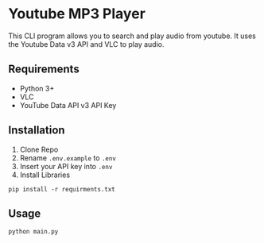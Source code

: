 # Youtube MP3 Player

This CLI program allows you to search and play audio from youtube.
It uses the Youtube Data v3 API and VLC to play audio.

## Requirements
- Python 3+
- VLC
- YouTube Data API v3 API Key 

## Installation
1. Clone Repo
2. Rename ``.env.example`` to ``.env``
3. Insert your API key into ``.env``
4. Install Libraries
````commandline
pip install -r requirments.txt
````

## Usage

```commandline
python main.py
``` 

